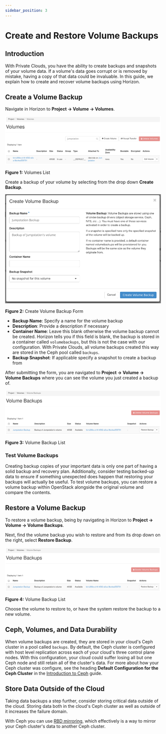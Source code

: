 ```yaml
---
sidebar_position: 3
---
```

# Create and Restore Volume Backups

## Introduction

With Private Clouds, you have the ability to create backups and
snapshots of your volume data. If a volume's data goes corrupt or is
removed by mistake, having a copy of that data could be invaluable. In
this guide, we explain how to create and recover volume backups using
Horizon.

## Create a Volume Backup

Navigate in Horizon to **Project -\> Volume -\> Volumes**.

![image](images/jumpstation-volume-list.png)

**Figure 1:** Volumes List

Create a backup of your volume by selecting from the drop down **Create
Backup**.

![image](images/create-volume-backup.png)

**Figure 2:** Create Volume Backup Form

- **Backup Name**: Specify a name for the volume backup
- **Description**: Provide a description if necessary
- **Container Name**: Leave this blank otherwise the volume backup
    cannot be created. Horizon tells you if this field is blank, the
    backup is stored in a container called `volumebackups`, but this is
    not the case with our configuration. With Private Clouds, all volume
    backups created this way are stored in the Ceph pool called
    `backups`.
- **Backup Snapshot**: If applicable specify a snapshot to create a
    backup from

After submitting the form, you are navigated to **Project -\> Volume -\>
Volume Backups** where you can see the volume you just created a backup
of.

![image](images/volume-backup-list.png)

**Figure 3:** Volume Backup List

### Test Volume Backups

Creating backup copies of your important data is only one part of having
a solid backup and recovery plan. Additionally, consider testing
backed-up data to ensure if something unexpected does happen that
restoring your backups will actually be useful. To test volume backups,
you can restore a volume backup within OpenStack alongside the original
volume and compare the contents.

## Restore a Volume Backup

To restore a volume backup, being by navigating in Horizon to **Project
-\> Volume -\> Volume Backups**.

Next, find the volume backup you wish to restore and from its drop down
on the right, select **Restore Backup**.

![image](images/restore-volume-backup.png)

**Figure 4:** Volume Backup List

Choose the volume to restore to, or have the system restore the backup
to a new volume.

## Ceph, Volumes, and Data Durability

When volume backups are created, they are stored in your cloud's Ceph
cluster in a pool called `backups`. By default, the Ceph cluster is
configured with host level replication across each of your cloud's three
control plane nodes. With this configuration, your cloud could suffer
losing all but one Ceph node and still retain all of the cluster's data.
For more about how your Ceph cluster was configure, see the heading
**Default Configuration for the Ceph Cluster** in the [Introduction to
Ceph](../day-2/introduction-to-ceph) guide.

## Store Data Outside of the Cloud

Taking data backups a step further, consider storing critical data
outside of the cloud. Storing data both in the cloud's Ceph cluster as
well as outside of it increases the failure domain.

With Ceph you can use [RBD
mirroring](https://docs.ceph.com/en/latest/rbd/rbd-mirroring/), which
effectively is a way to mirror your Ceph cluster's data to another Ceph
cluster.
